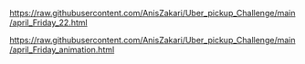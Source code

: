 https://raw.githubusercontent.com/AnisZakari/Uber_pickup_Challenge/main/april_Friday_22.html

https://raw.githubusercontent.com/AnisZakari/Uber_pickup_Challenge/main/april_Friday_animation.html
